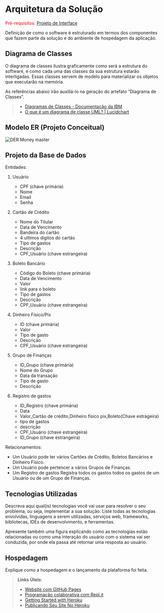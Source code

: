 # Arquitetura da Solução

<span style="color:red">Pré-requisitos: <a href="3-Projeto de Interface.md"> Projeto de Interface</a></span>

Definição de como o software é estruturado em termos dos componentes que fazem parte da solução e do ambiente de hospedagem da aplicação.

## Diagrama de Classes

O diagrama de classes ilustra graficamente como será a estrutura do software, e como cada uma das classes da sua estrutura estarão interligadas. Essas classes servem de modelo para materializar os objetos que executarão na memória.

As referências abaixo irão auxiliá-lo na geração do artefato “Diagrama de Classes”.

> - [Diagramas de Classes - Documentação da IBM](https://www.ibm.com/docs/pt-br/rational-soft-arch/9.6.1?topic=diagrams-class)
> - [O que é um diagrama de classe UML? | Lucidchart](https://www.lucidchart.com/pages/pt/o-que-e-diagrama-de-classe-uml)

## Modelo ER (Projeto Conceitual)

![DER Money master](https://github.com/ICEI-PUC-Minas-PMV-ADS/pmv-ads-2024-1-e2-proj-int-t9-pmv-ads-2024-1-e2-proj-gestaocontas/assets/145507947/0dd7f129-7f05-41bd-a7d4-ab2b9861b8ce)


## Projeto da Base de Dados
Entidades:
1. Usuário
   - CPF (chave primária)
   - Nome
   - Email
   - Senha

2. Cartão de Crédito
   - Nome do Titular
   - Data de Vencimento
   - Bandeira do cartão 
   - 4 ultimos digitos do cartão
   - Tipo de gastos
   - Descrição
   - CPF_Usuário (chave estrangeira)

3. Boleto Bancário
   - Código do Boleto (chave primária)
   - Data de Vencimento
   - Valor
   - link para o boleto
   - Tipo de gastos
   - Descrição
   - CPF_Usuário (chave estrangeira)

4. Dinheiro Físico/Pix
   - ID (chave primária)
   - Valor
   - Tipo de gasto
   - Descrição
   - CPF_Usuário (chave estrangeira)

5. Grupo de Finanças
   - ID_Grupo (chave primária)
   - Nome do Grupo
   - Data da transação
   - Tipo de gasto
   - Descrição

6. Registro de gastos
   - ID_Registro (chave primária)
   - Data
   - Valor_Cartão de crédito,Dinheiro físico pix,Boleto(Chave estrageira)
   - tipo de gastos
   - descrição
   - CPF_Usuário (chave estrangeira)
   - ID_Grupo (chave estrangeira)

Relacionamentos:
- Um Usuário pode ter vários Cartões de Crédito, Boletos Bancários e Dinheiro Físico.
- Um Usuário pode pertencer a vários Grupos de Finanças.
- Um Registro de gastos Registra todos os gastos todos os gastos de um Usuário ou de um Grupo de Finanças.



## Tecnologias Utilizadas

Descreva aqui qual(is) tecnologias você vai usar para resolver o seu problema, ou seja, implementar a sua solução. Liste todas as tecnologias envolvidas, linguagens a serem utilizadas, serviços web, frameworks, bibliotecas, IDEs de desenvolvimento, e ferramentas.

Apresente também uma figura explicando como as tecnologias estão relacionadas ou como uma interação do usuário com o sistema vai ser conduzida, por onde ela passa até retornar uma resposta ao usuário.

## Hospedagem

Explique como a hospedagem e o lançamento da plataforma foi feita.

> **Links Úteis**:
>
> - [Website com GitHub Pages](https://pages.github.com/)
> - [Programação colaborativa com Repl.it](https://repl.it/)
> - [Getting Started with Heroku](https://devcenter.heroku.com/start)
> - [Publicando Seu Site No Heroku](http://pythonclub.com.br/publicando-seu-hello-world-no-heroku.html)
